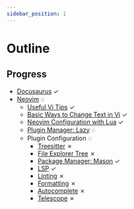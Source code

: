 ```yaml
---
sidebar_position: 1
---
```


# Outline

## Progress
- [Docusaurus](./docusaurus-tutorial.md) ✓
- [Neovim](./Neovim) ◌
  - [Useful Vi Tips](./Neovim/useful-vi-tips.md) ✓
  - [Basic Ways to Change Text in Vi](./Neovim/basic-ways-to-change-text-in-vi) ✓
  - [Neovim Configuration with Lua](./Neovim/nvim-config-with-lua.md) ✓
  - [Plugin Manager: Lazy](./Neovim/plugin-manager-lazy.md) ◌
  - Plugin Configuration ◌
    - [Treesitter](./Neovim/Plugins/treesitter.md) ✗
    - [File Explorer Tree](./Neovim/Plugins/file-exploer-tree.md) ✗
    - [Package Manager: Mason](./Neovim/Plugins/package-manager.md) ✓
    - [LSP](./Neovim/Plugins/lsp.md) ✓
    - [Linting](./Neovim/Plugins/linting.md) ✗
    - [Formatting](./Neovim/Plugins/formatting.md) ✗
    - [Autocomplete](./Neovim/Plugins/autocomplete.md) ✗
    - [Telescope](./Neovim/Plugins/telescope.md) ✗


